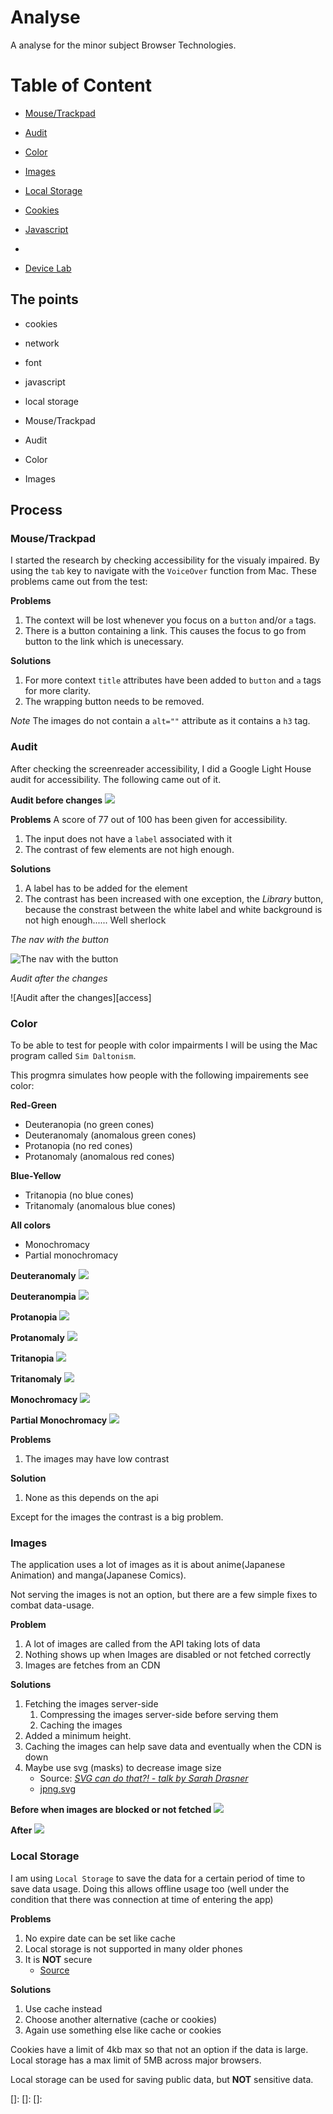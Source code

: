 # Analyse

A analyse for the minor subject Browser Technologies.

# Table of Content

- [Mouse/Trackpad](#mouse/trackpad)
- [Audit](#audit)
- [Color](#color)
- [Images](#images)
- [Local Storage](#local-storage)


- [Cookies](#cookies)
- [Javascript](#javascript)
- []()
- [Device Lab](#device-lab)

## The points

- cookies
- network
- font
- javascript
- local storage

- Mouse/Trackpad
- Audit
- Color
- Images


## Process

### Mouse/Trackpad
I started the research by checking accessibility for the visualy impaired. By using the `tab` key to navigate with the `VoiceOver` function from Mac. These problems came out from the test:

**Problems**
1. The context will be lost whenever you focus on a `button` and/or `a` tags.
2. There is a button containing a link. This causes the focus to go from button to the link which is unecessary.

**Solutions**
1. For more context `title` attributes have been added to `button` and `a` tags for more clarity.
2. The wrapping button needs to be removed.


*Note*
The images do not contain a `alt=""` attribute as it contains a `h3` tag.

### Audit

After checking the screenreader accessibility, I did a Google Light House audit for accessibility. The following came out of it.

**Audit before changes**
![][b-access1]
<!-- ![][b-access2] -->

**Problems**
A score of 77 out of 100 has been given for accessibility.
1. The input does not have a `label` associated with it
2. The contrast of few elements are not high enough.

**Solutions**
1. A label has to be added for the element
2. The contrast has been increased with one exception, the *Library* button, because the constrast between the white label and white background is not high enough...... Well sherlock

*The nav with the button*

![The nav with the button][nav]

*Audit after the changes*

![Audit after the changes][access]

### Color
To be able to test for people with color impairments I will be using the Mac program called `Sim Daltonism`.

This progmra simulates how people with the following impairements see color:

**Red-Green**
- Deuteranopia (no green cones)
- Deuteranomaly (anomalous green cones)
- Protanopia (no red cones)
- Protanomaly (anomalous red cones)

**Blue-Yellow**
- Tritanopia (no blue cones)
- Tritanomaly (anomalous blue cones)

**All colors**
- Monochromacy
- Partial monochromacy

**Deuteranomaly**
![][c-deuteranomaly]

**Deuteranompia**
![][c-deuteranompia]

**Protanopia**
![][c-protanopia]

**Protanomaly**
![][c-protanomaly]

**Tritanopia**
![][c-tritanopia]

**Tritanomaly**
![][c-tritanomaly]

**Monochromacy**
![][c-monochromacy]

**Partial Monochromacy**
![][c-partialMono]


**Problems**
1. The images may have low contrast

**Solution**
1. None as this depends on the api

Except for the images the contrast is a big problem.


### Images
The application uses a lot of images as it is about anime(Japanese Animation) and manga(Japanese Comics).

Not serving the images is not an option, but there are a few simple fixes to combat data-usage.

**Problem**
1. A lot of images are called from the API taking lots of data
2. Nothing shows up when Images are disabled or not fetched correctly
3. Images are fetches from an CDN

**Solutions**

1. Fetching the images server-side
	1. Compressing the images server-side before serving them
	2. Caching the images
2. Added a minimum height.
3. Caching the images can help save data and eventually when the CDN is down
4. Maybe use svg (masks) to decrease image size
	- Source: [*SVG can do that?! - talk by Sarah Drasner*](https://www.youtube.com/watch?v=4laPOtTRteI)
	- [jpng.svg](https://codepen.io/shshaw/full/LVKEdv)

**Before when images are blocked or not fetched**
![][i-noImg]

**After**
![][i-img]


### Local Storage
I am using `Local Storage` to save the data for a certain period of time to save data usage. Doing this allows offline usage too (well under the condition that there was connection at time of entering the app)

**Problems**
1. No expire date can be set like cache
2. Local storage is not supported in many older phones
3. It is **NOT** secure
	- [Source](https://www.rdegges.com/2018/please-stop-using-local-storage/)

**Solutions**
1. Use cache instead
2. Choose another alternative (cache or cookies)
3. Again use something else like cache or cookies

Cookies have a limit of 4kb max so that not an option if the data is large. Local storage has a max limit of 5MB across major browsers.

Local storage can be used for saving public data, but **NOT** sensitive data.








[nav]: https://github.com/kyunwang/web-app-from-scratch/blob/browser-tech/images/nav.png

[b-access1]: https://github.com/kyunwang/web-app-from-scratch/blob/browser-tech/images/audit/before/access1.png
[b-access2]: https://github.com/kyunwang/web-app-from-scratch/blob/browser-tech/images/audit/before/access2.png
[b-perf]: https://github.com/kyunwang/web-app-from-scratch/blob/browser-tech/images/audit/before/perf.png
[b-pwa1]: https://github.com/kyunwang/web-app-from-scratch/blob/browser-tech/images/audit/before/pwa1.png
[b-pwa2]: https://github.com/kyunwang/web-app-from-scratch/blob/browser-tech/images/audit/before/pwa2.png

[a-access]: https://github.com/kyunwang/web-app-from-scratch/blob/browser-tech/images/audit/after/access.png

[c-deuteranomaly]: https://github.com/kyunwang/web-app-from-scratch/blob/browser-tech/images/color/deuteranomaly.png
[c-deuteranompia]: https://github.com/kyunwang/web-app-from-scratch/blob/browser-tech/images/color/deuteranompia.png
[c-protanopia]: https://github.com/kyunwang/web-app-from-scratch/blob/browser-tech/images/color/protanopia.png
[c-protanomaly]: https://github.com/kyunwang/web-app-from-scratch/blob/browser-tech/images/color/protanomaly.png
[c-tritanopia]: https://github.com/kyunwang/web-app-from-scratch/blob/browser-tech/images/color/tritanopia.png
[c-tritanomaly]: https://github.com/kyunwang/web-app-from-scratch/blob/browser-tech/images/color/tritanomaly.png
[c-monochromacy]: https://github.com/kyunwang/web-app-from-scratch/blob/browser-tech/images/color/monochromacy.png
[c-partialMono]: https://github.com/kyunwang/web-app-from-scratch/blob/browser-tech/images/color/partialMono.png


[i-noImg]: https://github.com/kyunwang/web-app-from-scratch/blob/browser-tech/images/image/noShow.png
[i-img]: https://github.com/kyunwang/web-app-from-scratch/blob/browser-tech/images/image/shown.png
[]:
[]:
[]: